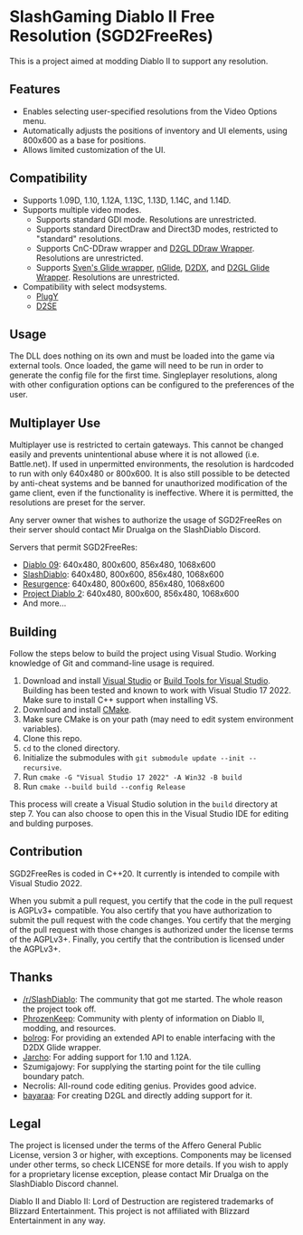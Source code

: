# SlashGaming Diablo II Free Resolution (SGD2FreeRes)
This is a project aimed at modding Diablo II to support any resolution.

## Features
- Enables selecting user-specified resolutions from the Video Options menu.
- Automatically adjusts the positions of inventory and UI elements, using 800x600 as a base for positions.
- Allows limited customization of the UI.

## Compatibility
- Supports 1.09D, 1.10, 1.12A, 1.13C, 1.13D, 1.14C, and 1.14D.
- Supports multiple video modes.
  - Supports standard GDI mode. Resolutions are unrestricted.
  - Supports standard DirectDraw and Direct3D modes, restricted to "standard" resolutions.
  - Supports CnC-DDraw wrapper and [D2GL DDraw Wrapper](https://github.com/bayaraa/d2gl). Resolutions are unrestricted.
  - Supports [Sven's Glide wrapper](http://www.svenswrapper.de/english/), [nGlide](https://www.zeus-software.com/), [D2DX](https://github.com/bolrog/d2dx), and [D2GL Glide Wrapper](https://github.com/bayaraa/d2gl). Resolutions are unrestricted.
- Compatibility with select modsystems.
  - [PlugY](http://plugy.free.fr/en/index.html)
  - [D2SE](https://snej.org/forum/index2.php?topic=18954.msg459574#msg459574)

## Usage
The DLL does nothing on its own and must be loaded into the game via external tools. Once loaded, the game will need to be run in order to generate the config file for the first time. Singleplayer resolutions, along with other configuration options can be configured to the preferences of the user.

## Multiplayer Use
Multiplayer use is restricted to certain gateways. This cannot be changed easily and prevents unintentional abuse where it is not allowed (i.e. Battle.net). If used in unpermitted environments, the resolution is hardcoded to run with only 640x480 or 800x600. It is also still possible to be detected by anti-cheat systems and be banned for unauthorized modification of the game client, even if the functionality is ineffective. Where it is permitted, the resolutions are preset for the server.

Any server owner that wishes to authorize the usage of SGD2FreeRes on their server should contact Mir Drualga on the SlashDiablo Discord.

Servers that permit SGD2FreeRes:
- [Diablo 09](https://www.diablo09.com/): 640x480, 800x600, 856x480, 1068x600
- [SlashDiablo](https://slashdiablo.net/): 640x480, 800x600, 856x480, 1068x600
- [Resurgence](https://resurgence.slashgaming.net/): 640x480, 800x600, 856x480, 1068x600
- [Project Diablo 2](https://www.projectdiablo2.com/): 640x480, 800x600, 856x480, 1068x600
- And more...

## Building

Follow the steps below to build the project using Visual Studio. Working knowledge of Git and command-line usage is required.

1. Download and install [Visual Studio](https://visualstudio.microsoft.com/vs/) or [Build Tools for Visual Studio](https://visualstudio.microsoft.com/downloads/). Building has been tested and known to work with Visual Studio 17 2022. Make sure to install C++ support when installing VS.
2. Download and install [CMake](https://cmake.org).
3. Make sure CMake is on your path (may need to edit system environment variables).
4. Clone this repo.
5. `cd` to the cloned directory.
6. Initialize the submodules with `git submodule update --init --recursive`.
7. Run `cmake -G "Visual Studio 17 2022" -A Win32 -B build`
8. Run `cmake --build build --config Release`

This process will create a Visual Studio solution in the `build` directory at step 7. You can also choose to open this in the Visual Studio IDE for editing and bulding purposes.

## Contribution
SGD2FreeRes is coded in C++20. It currently is intended to compile with Visual Studio 2022.

When you submit a pull request, you certify that the code in the pull request is AGPLv3+ compatible. You also certify that you have authorization to submit the pull request with the code changes. You certify that the merging of the pull request with those changes is authorized under the license terms of the AGPLv3+. Finally, you certify that the contribution is licensed under the AGPLv3+.

## Thanks
- [/r/SlashDiablo](https://www.reddit.com/r/slashdiablo/): The community that got me started. The whole reason the project took off.
- [PhrozenKeep](https://d2mods.info/): Community with plenty of information on Diablo II, modding, and resources.
- [bolrog](https://github.com/bolrog): For providing an extended API to enable interfacing with the D2DX Glide wrapper.
- [Jarcho](https://github.com/Jarcho): For adding support for 1.10 and 1.12A.
- Szumigajowy: For supplying the starting point for the tile culling boundary patch.
- Necrolis: All-round code editing genius. Provides good advice.
- [bayaraa](https://github.com/bayaraa): For creating D2GL and directly adding support for it.

## Legal
The project is licensed under the terms of the Affero General Public License, version 3 or higher, with exceptions. Components may be licensed under other terms, so check LICENSE for more details. If you wish to apply for a proprietary license exception, please contact Mir Drualga on the SlashDiablo Discord channel.

Diablo II and Diablo II: Lord of Destruction are registered trademarks of Blizzard Entertainment. This project is not affiliated with Blizzard Entertainment in any way.

